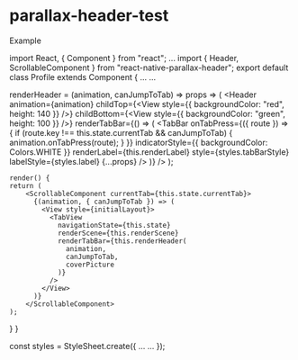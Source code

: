 # parallax-header-test
Example

import React, { Component } from "react";
...
import { Header, ScrollableComponent } from "react-native-parallax-header";
export default class Profile extends Component {
  ...
  ...
  
   renderHeader = (animation, canJumpToTab) => props => (
    <Header
      animation={animation}
      childTop={<View style={{ backgroundColor: "red", height: 140 }} />}
      childBottom={<View style={{ backgroundColor: "green", height: 100 }} />}
      renderTabBar={() => (
        <TabBar
          onTabPress={({ route }) => {
            if (route.key !== this.state.currentTab && canJumpToTab) {
              animation.onTabPress(route);
            }
          }}
          indicatorStyle={{ backgroundColor: Colors.WHITE }}
          renderLabel={this.renderLabel}
          style={styles.tabBarStyle}
          labelStyle={styles.label}
          {...props}
        />
      )}
    />
  );
  
    render() {
    return (
        <ScrollableComponent currentTab={this.state.currentTab}>
          {(animation, { canJumpToTab }) => (
            <View style={initialLayout}>
              <TabView
                navigationState={this.state}
                renderScene={this.renderScene}
                renderTabBar={this.renderHeader(
                  animation,
                  canJumpToTab,
                  coverPicture
                )}
              />
            </View>
          )}
        </ScrollableComponent>
    );
  }
}

const styles = StyleSheet.create({
...
...
});

